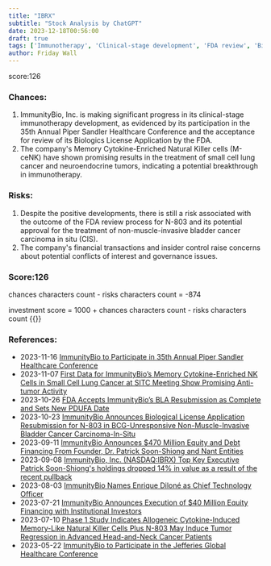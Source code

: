 ```yaml
---
title: "IBRX"
subtitle: "Stock Analysis by ChatGPT"
date: 2023-12-18T00:56:00
draft: true
tags: ['Immunotherapy', 'Clinical-stage development', 'FDA review', 'Biologics License Application', 'Financial transactions']
author: Friday Wall
---
```


score:126
### Chances:
1. ImmunityBio, Inc. is making significant progress in its clinical-stage immunotherapy development, as evidenced by its participation in the 35th Annual Piper Sandler Healthcare Conference and the acceptance for review of its Biologics License Application by the FDA.
2. The company's Memory Cytokine-Enriched Natural Killer cells (M-ceNK) have shown promising results in the treatment of small cell lung cancer and neuroendocrine tumors, indicating a potential breakthrough in immunotherapy.
### Risks:
1. Despite the positive developments, there is still a risk associated with the outcome of the FDA review process for N-803 and its potential approval for the treatment of non-muscle-invasive bladder cancer carcinoma in situ (CIS).
2. The company's financial transactions and insider control raise concerns about potential conflicts of interest and governance issues.
### Score:126
chances characters count - risks characters count = -874

investment score = 1000 + chances characters count - risks characters count
{{<tradingview symbol="Nasdaq:IBRX">}}
### References:
- 2023-11-16 [ImmunityBio to Participate in 35th Annual Piper Sandler Healthcare Conference](https://finance.yahoo.com/news/immunitybio-participate-35th-annual-piper-140000137.html)
- 2023-11-07 [First Data for ImmunityBio’s Memory Cytokine-Enriched NK Cells in Small Cell Lung Cancer at SITC Meeting Show Promising Anti-tumor Activity](https://finance.yahoo.com/news/first-data-immunitybio-memory-cytokine-140000492.html)
- 2023-10-26 [FDA Accepts ImmunityBio’s BLA Resubmission as Complete and Sets New PDUFA Date](https://finance.yahoo.com/news/fda-accepts-immunitybio-bla-resubmission-130000546.html)
- 2023-10-23 [ImmunityBio Announces Biological License Application Resubmission for N-803 in BCG-Unresponsive Non-Muscle-Invasive Bladder Cancer Carcinoma-In-Situ](https://finance.yahoo.com/news/immunitybio-announces-biological-license-application-130000888.html)
- 2023-09-11 [ImmunityBio Announces $470 Million Equity and Debt Financing From Founder, Dr. Patrick Soon-Shiong and Nant Entities](https://finance.yahoo.com/news/immunitybio-announces-470-million-equity-100000603.html)
- 2023-09-08 [ImmunityBio, Inc. (NASDAQ:IBRX) Top Key Executive Patrick Soon-Shiong's holdings dropped 14% in value as a result of the recent pullback](https://finance.yahoo.com/news/immunitybio-inc-nasdaq-ibrx-top-145550154.html)
- 2023-08-03 [ImmunityBio Names Enrique Diloné as Chief Technology Officer](https://finance.yahoo.com/news/immunitybio-names-enrique-dilon-chief-130000568.html)
- 2023-07-21 [ImmunityBio Announces Execution of $40 Million Equity Financing with Institutional Investors](https://finance.yahoo.com/news/immunitybio-announces-execution-40-million-003200481.html)
- 2023-07-10 [Phase 1 Study Indicates Allogeneic Cytokine-Induced Memory-Like Natural Killer Cells Plus N-803 May Induce Tumor Regression in Advanced Head-and-Neck Cancer Patients](https://finance.yahoo.com/news/phase-1-study-indicates-allogeneic-133000260.html)
- 2023-05-22 [ImmunityBio to Participate in the Jefferies Global Healthcare Conference](https://finance.yahoo.com/news/immunitybio-participate-jefferies-global-healthcare-130000958.html)


                